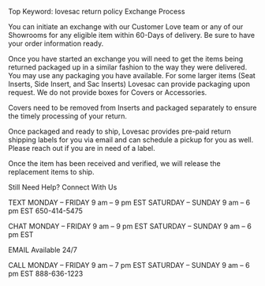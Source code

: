 Top Keyword: lovesac return policy
Exchange Process

You can initiate an exchange with our Customer Love team or any of our Showrooms for any eligible item within 60-Days of delivery. Be sure to have your order information ready.

Once you have started an exchange you will need to get the items being returned packaged up in a similar fashion to the way they were delivered. You may use any packaging you have available. For some larger items (Seat Inserts, Side Insert, and Sac Inserts) Lovesac can provide packaging upon request. We do not provide boxes for Covers or Accessories.

Covers need to be removed from Inserts and packaged separately to ensure the timely processing of your return.

Once packaged and ready to ship, Lovesac provides pre-paid return shipping labels for you via email and can schedule a pickup for you as well. Please reach out if you are in need of a label.

Once the item has been received and verified, we will release the replacement items to ship.

Still Need Help? Connect With Us

TEXT
MONDAY – FRIDAY
9 am – 9 pm EST
SATURDAY – SUNDAY
9 am – 6 pm EST
650-414-5475

CHAT
MONDAY – FRIDAY
9 am – 9 pm EST
SATURDAY – SUNDAY
9 am – 6 pm EST

EMAIL
Available 24/7

CALL
MONDAY – FRIDAY
9 am – 7 pm EST
SATURDAY – SUNDAY
9 am – 6 pm EST
888-636-1223